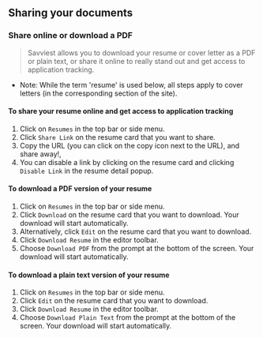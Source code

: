 ## Sharing your documents

### Share online or download a PDF

> Savviest allows you to download your resume or cover letter as a PDF or plain text, or share it online to really stand out and get access to application tracking.

* Note: While the term 'resume' is used below, all steps apply to cover letters (in the corresponding section of the site).

#### To share your resume online and get access to application tracking

1. Click on `Resumes` in the top bar or side menu.
2. Click `Share Link` on the resume card that you want to share.
3. Copy the URL (you can click on the copy icon next to the URL), and share away!,
4. You can disable a link by clicking on the resume card and clicking `Disable Link` in the resume detail popup.

#### To download a PDF version of your resume

1. Click on `Resumes` in the top bar or side menu.
2. Click `Download` on the resume card that you want to download. Your download will start automatically.
3. Alternatively, click `Edit` on the resume card that you want to download.
4. Click `Download Resume` in the editor toolbar.
5. Choose `Download PDF` from the prompt at the bottom of the screen. Your download will start automatically.

#### To download a plain text version of your resume

1. Click on `Resumes` in the top bar or side menu.
2. Click `Edit` on the resume card that you want to download.
3. Click `Download Resume` in the editor toolbar.
4. Choose `Download Plain Text` from the prompt at the bottom of the screen. Your download will start automatically.
